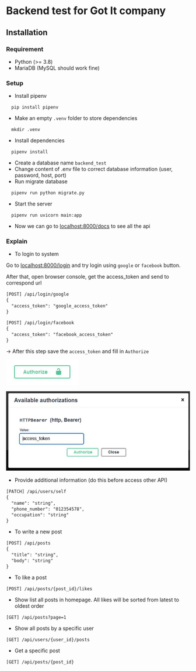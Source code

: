# Backend test for Got It company

## **Installation**
### **Requirement**
* Python (>= 3.8)
* MariaDB (MySQL should work fine)
### **Setup**
* Install pipenv
```console
  pip install pipenv
```
* Make an empty `.venv` folder to store dependencies
```console
  mkdir .venv
```
* Install dependencies
```console
  pipenv install
```
* Create a database name `backend_test`
* Change content of .env file to correct database information (user, password, host, port)
* Run migrate database
```console
  pipenv run python migrate.py
```
* Start the server
```console
  pipenv run uvicorn main:app
```
* Now we can go to <a href="http://localhost:8000/docs" target="_blank">localhost:8000/docs</a> to see all the api
### **Explain**
* To login to system

Go to <a href="http://localhost:8000/login" target="_blank">localhost:8000/login</a> and try login using `google` or `facebook` button.

After that, open browser console, get the access_token and send to correspond url
```
[POST] /api/login/google
{
  "access_token": "google_access_token"
}
```
```
[POST] /api/login/facebook
{
  "access_token": "facebook_access_token"
}
```
-> After this step save the `access_token` and fill in `Authorize`

![authorize](./docs/authorize.JPG)

![token](./docs/token.JPG)
* Provide additional information (do this before access other API)
```
[PATCH] /api/users/self
{
  "name": "string",
  "phone_number": "012354578",
  "occupation": "string"
}
```
* To write a new post
```
[POST] /api/posts
{
  "title": "string",
  "body": "string"
}
```
* To like a post
```
[POST] /api/posts/{post_id}/likes
```
* Show list all posts in homepage. All likes will be sorted from latest to oldest order
```
[GET] /api/posts?page=1
```
* Show all posts by a specific user
```
[GET] /api/users/{user_id}/posts
```
* Get a specific post
```
[GET] /api/posts/{post_id}
```

